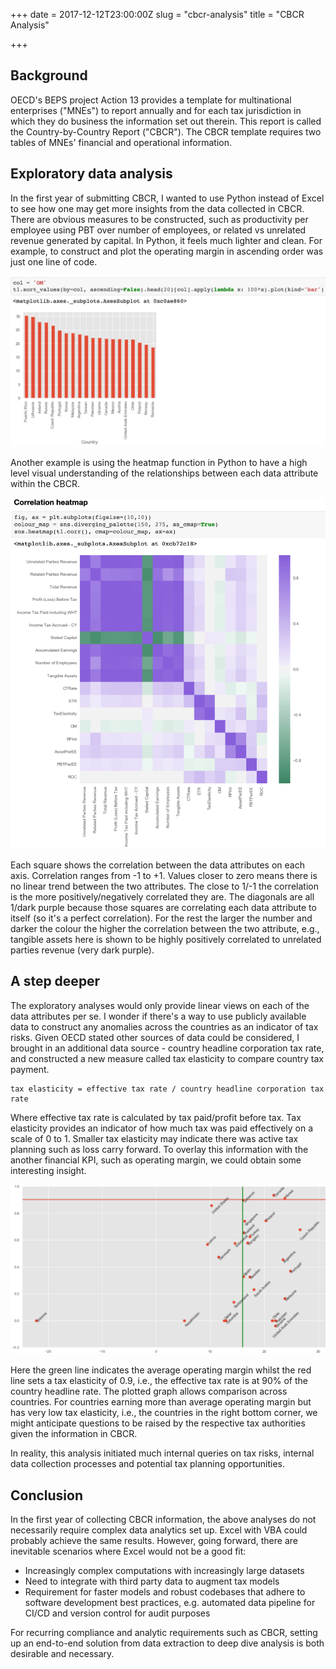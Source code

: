 +++
date = 2017-12-12T23:00:00Z
slug = "cbcr-analysis"
title = "CBCR Analysis"

+++
## Background

OECD's BEPS project Action 13 provides a template for multinational enterprises ("MNEs") to report annually and for each tax jurisdiction in which they do business the information set out therein. This report is called the Country-by-Country Report ("CBCR"). The CBCR template requires two tables of MNEs' financial and operational information.

## Exploratory data analysis

In the first year of submitting CBCR, I wanted to use Python instead of Excel to see how one may get more insights from the data collected in CBCR. There are obvious measures to be constructed, such as productivity per employee using PBT over number of employees, or related vs unrelated revenue generated by capital. In Python, it feels much lighter and clean. For example, to construct and plot the operating margin in ascending order was just one line of code.

![](/uploads/eda.png)

Another example is using the heatmap function in Python to have a high level visual understanding of the relationships between each data attribute within the CBCR.

![](/uploads/heatmap.png)

Each square shows the correlation between the data attributes on each axis. Correlation ranges from -1 to +1. Values closer to zero means there is no linear trend between the two attributes. The close to 1/-1 the correlation is the more positively/negatively correlated they are. The diagonals are all 1/dark purple because those squares are correlating each data attribute to itself (so it's a perfect correlation). For the rest the larger the number and darker the colour the higher the correlation between the two attribute, e.g., tangible assets here is shown to be highly positively correlated to unrelated parties revenue (very dark purple).

## A step deeper

The exploratory analyses would only provide linear views on each of the data attributes per se. I wonder if there's a way to use publicly available data to construct any anomalies across the countries as an indicator of tax risks. Given OECD stated other sources of data could be considered, I brought in an additional data source - country headline corporation tax rate, and constructed a new measure called tax elasticity to compare country tax payment.

    tax elasticity = effective tax rate / country headline corporation tax rate

Where effective tax rate is calculated by tax paid/profit before tax. Tax elasticity provides an indicator of how much tax was paid effectively on a scale of 0 to 1. Smaller tax elasticity may indicate there was active tax planning such as loss carry forward. To overlay this information with the another financial KPI, such as operating margin, we could obtain some interesting insight.

![](/uploads/tax_elasticity.png)

Here the green line indicates the average operating margin whilst the red line sets a tax elasticity of 0.9, i.e., the effective tax rate is at 90% of the country headline rate. The plotted graph allows comparison across countries. For countries earning more than average operating margin but has very low tax elasticity, i.e., the countries in the right bottom corner, we might anticipate questions to be raised by the respective tax authorities given the information in CBCR.

In reality, this analysis initiated much internal queries on tax risks, internal data collection processes and potential tax planning opportunities.

## Conclusion

In the first year of collecting CBCR information, the above analyses do not necessarily require complex data analytics set up. Excel with VBA could probably achieve the same results. However, going forward, there are inevitable scenarios where Excel would not be a good fit:

* Increasingly complex computations with increasingly large datasets
* Need to integrate with third party data to augment tax models
* Requirement for faster models and robust codebases that adhere to software development best practices, e.g. automated data pipeline for CI/CD and version control for audit purposes

For recurring compliance and analytic requirements such as CBCR, setting up an end-to-end solution from data extraction to deep dive analysis is both desirable and necessary.